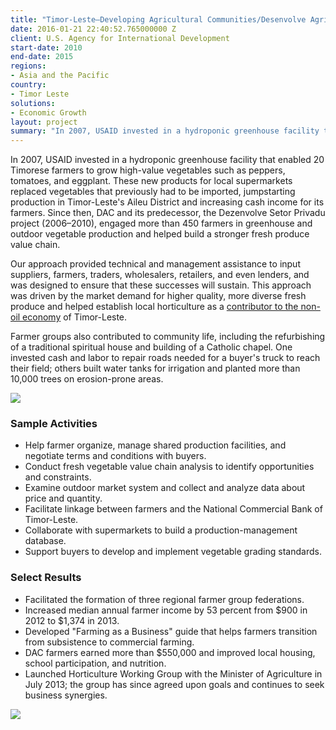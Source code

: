 ```yaml
---
title: "Timor-Leste—Developing Agricultural Communities/Desenvolve Agricultura Comunitaria (DAC)"
date: 2016-01-21 22:40:52.765000000 Z
client: U.S. Agency for International Development
start-date: 2010
end-date: 2015
regions:
- Asia and the Pacific
country:
- Timor Leste
solutions:
- Economic Growth
layout: project
summary: "In 2007, USAID invested in a hydroponic greenhouse facility that enabled 20 Timorese farmers to grow high-value vegetables such as peppers, tomatoes, and eggplant. These new products for local supermarkets replaced vegetables that previously had to be imported, jumpstarting production in Timor-Leste's Aileu District and increasing cash income for its farmers. "
---
```

In 2007, USAID invested in a hydroponic greenhouse facility that enabled 20 Timorese farmers to grow high-value vegetables such as peppers, tomatoes, and eggplant. These new products for local supermarkets replaced vegetables that previously had to be imported, jumpstarting production in Timor-Leste's Aileu District and increasing cash income for its farmers. Since then, DAC and its predecessor, the Dezenvolve Setor Privadu project (2006–2010), engaged more than 450 farmers in greenhouse and outdoor vegetable production and helped build a stronger fresh produce value chain.

Our approach provided technical and management assistance to input suppliers, farmers, traders, wholesalers, retailers, and even lenders, and was designed to ensure that these successes will sustain. This approach was driven by the market demand for higher quality, more diverse fresh produce and helped establish local horticulture as a [contributor to the non-oil economy][1] of Timor-Leste.

Farmer groups also contributed to community life, including the refurbishing of a traditional spiritual house and building of a Catholic chapel. One invested cash and labor to repair roads needed for a buyer's truck to reach their field; others built water tanks for irrigation and planted more than 10,000 trees on erosion-prone areas.

![][2]

###  Sample Activities

* Help farmer organize, manage shared production facilities, and negotiate terms and conditions with buyers.
* Conduct fresh vegetable value chain analysis to identify opportunities and constraints.
* Examine outdoor market system and collect and analyze data about price and quantity.
* Facilitate linkage between farmers and the National Commercial Bank of Timor-Leste.
* Collaborate with supermarkets to build a production-management database.
* Support buyers to develop and implement vegetable grading standards.

###  Select Results

* Facilitated the formation of three regional farmer group federations.
* Increased median annual farmer income by 53 percent from $900 in 2012 to $1,374 in 2013.
* Developed "Farming as a Business" guide that helps farmers transition from subsistence to commercial farming.
* DAC farmers earned more than $550,000 and improved local housing, school participation, and nutrition.
* Launched Horticulture Working Group with the Minister of Agriculture in July 2013; the group has since agreed upon goals and continues to seek business synergies.

![][3]

[1]: http://www.usaid.gov/news-information/frontlines/extreme-poverty/timor-leste-conocophillips-improving-incomes-rural-farmers
[2]: /assets/images/projects/timorlestedac.gif
[3]: /assets/images/projects/DAI-Postcard_9.12.jpg
